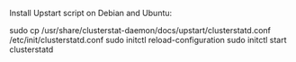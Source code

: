 Install Upstart script on Debian and Ubuntu:

  sudo cp /usr/share/clusterstat-daemon/docs/upstart/clusterstatd.conf /etc/init/clusterstatd.conf
  sudo initctl reload-configuration
  sudo initctl start clusterstatd